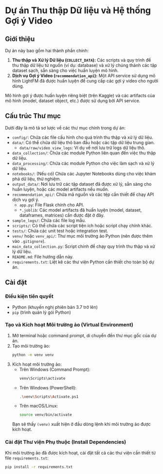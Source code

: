 # Dự án Thu thập Dữ liệu và Hệ thống Gợi ý Video

## Giới thiệu 

Dự án này bao gồm hai thành phần chính:
1.  **Thu thập và Xử lý Dữ liệu (`COLLECT_DATA`):** Các scripts và quy trình để thu thập dữ liệu từ nguồn (ví dụ: database) và xử lý chúng thành các tập dataset sạch, sẵn sàng cho việc huấn luyện mô hình.
2.  **Dịch vụ Gợi ý Video (`recommendation_api`):** Một API service sử dụng mô hình LightFM đã được huấn luyện để cung cấp các gợi ý video cho người dùng.

Mô hình gợi ý được huấn luyện riêng biệt (trên Kaggle) và các artifacts của mô hình (model, dataset object, etc.) được sử dụng bởi API service.

## Cấu trúc Thư mục  

Dưới đây là mô tả sơ lược về các thư mục chính trong dự án:

-   `config/`: Chứa các file cấu hình cho quá trình thu thập và xử lý dữ liệu.
-   `data/`: Có thể chứa dữ liệu thô ban đầu hoặc các tập dữ liệu trung gian.
    -   `data/raw/video_view_logs`: Ví dụ về nơi lưu trữ logs dữ liệu thô.
-   `data_collection/`: Chứa các module Python liên quan đến việc thu thập dữ liệu.
-   `data_processing/`: Chứa các module Python cho việc làm sạch và xử lý dữ liệu.
-   `notebooks/`: (Nếu có) Chứa các Jupyter Notebooks dùng cho việc khám phá dữ liệu, thử nghiệm.
-   `output_data/`: Nơi lưu trữ các tập dataset đã được xử lý, sẵn sàng cho huấn luyện, hoặc các model artifacts nếu muốn.
-   `recommendation_api/`: Chứa mã nguồn và các tệp cần thiết để chạy API dịch vụ gợi ý.
    -   `app.py`: File Flask chính cho API.
    -   `*.joblib`: Các model artifacts đã huấn luyện (model, dataset, dataframes, matrices) cần được đặt ở đây.
-   `sample_logs/`: Chứa các file log mẫu.
-   `scripts/`: Có thể chứa các script tiện ích hoặc script chạy chính khác.
-   `tests/`: Chứa các unit test hoặc integration test.
-   `venv/` hoặc `venv_api/`: Thư mục môi trường ảo Python (nên được thêm vào `.gitignore`).
-   `main_data_collection.py`: Script chính để chạy quy trình thu thập và xử lý dữ liệu.
-   `README.md`: File hướng dẫn này.
-   `requirements.txt`: Liệt kê các thư viện Python cần thiết cho toàn bộ dự án.

## Cài đặt 

### Điều kiện tiên quyết  

-   Python (khuyến nghị phiên bản 3.7 trở lên)
-   `pip` (trình quản lý gói Python)

### Tạo và Kích hoạt Môi trường ảo (Virtual Environment)

1.  Mở terminal hoặc command prompt, di chuyển đến thư mục gốc của dự án.
2.  Tạo môi trường ảo:
    ```bash
    python -m venv venv
    ```
3.  Kích hoạt môi trường ảo:
    * Trên Windows (Command Prompt):
        ```bash
        venv\Scripts\activate
        ```
    * Trên Windows (PowerShell):
        ```bash
        .\venv\Scripts\Activate.ps1
        ```
    * Trên macOS/Linux:
        ```bash
        source venv/bin/activate
        ```
    Bạn sẽ thấy `(venv)` xuất hiện ở đầu dòng lệnh khi môi trường ảo được kích hoạt.

### Cài đặt Thư viện Phụ thuộc (Install Dependencies)

Khi môi trường ảo đã được kích hoạt, cài đặt tất cả các thư viện cần thiết từ file `requirements.txt`:
```bash
pip install -r requirements.txt
